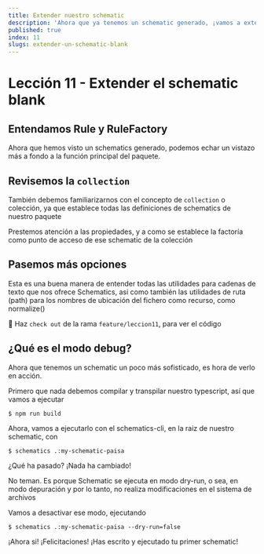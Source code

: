 ```yaml
---
title: Extender nuestro schematic
description: 'Ahora que ya tenemos un schematic generado, ¡vamos a extenderlo!'
published: true
index: 11
slugs: extender-un-schematic-blank
---
```


# Lección 11 - Extender el schematic blank

## Entendamos Rule y RuleFactory

Ahora que hemos visto un schematics generado, podemos echar un vistazo más a fondo a la función principal del paquete. 

<script src="https://gist.github.com/anfibiacreativa/3f300a9b2522e63794415ae7328b67bc.js"></script>

## Revisemos la `collection`

También debemos familiarizarnos con el concepto de `collection` o colección, ya que establece todas las definiciones de schematics de nuestro paquete

<script src="https://gist.github.com/anfibiacreativa/04c98a68a8b70bc6caf0fdc09e01793a.js"></script>

Prestemos atención a las propiedades, y a como se establece la factoría como punto de acceso de ese schematic de la colección

## Pasemos más opciones

Esta es una buena manera de entender todas las utilidades para cadenas de texto que nos ofrece Schematics, asi como también las utilidades de ruta (path) para los nombres de ubicación del fichero como recurso, como normalize()

📌 Haz `check out` de la rama `feature/leccion11`, para ver el código

## ¿Qué es el modo debug?

Ahora que tenemos un schematic un poco más sofisticado, es hora de verlo en acción.

Primero que nada debemos compilar y transpilar  nuestro typescript, así que vamos a ejecutar

```$ npm run build```

Ahora, vamos a ejecutarlo con el schematics-cli, en la raiz de nuestro schematic, con

```$ schematics .:my-schematic-paisa```

¿Qué ha pasado? ¡Nada ha cambiado! 

No teman. Es porque Schematic se ejecuta en modo dry-run, o sea, en modo depuración y por lo tanto, no realiza modificaciones en el sistema de archivos

Vamos a desactivar ese modo, ejecutando

```$ schematics .:my-schematic-paisa --dry-run=false```

¡Ahora si! ¡Felicitaciones! ¡Has escrito y ejecutado tu primer schematic!
